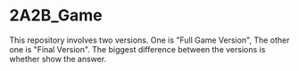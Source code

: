 # 2A2B_Game
This repository involves two versions. One is "Full Game Version", The other one is "Final Version". The biggest difference between the versions is whether show the answer.  
